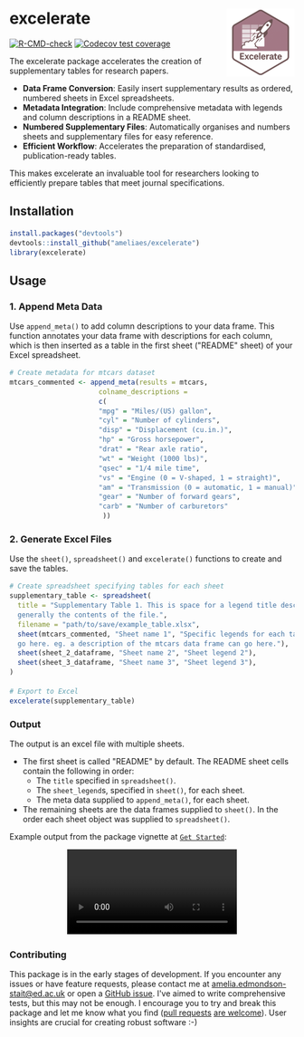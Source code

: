# excelerate <a href="https://ameliaes.github.io/excelerate/"><img src="man/figures/logo.png" align="right" height="120" alt="excelerate website" /></a>

<!-- badges: start -->
  [![R-CMD-check](https://github.com/AmeliaES/excelerate/actions/workflows/R-CMD-check.yaml/badge.svg)](https://github.com/AmeliaES/excelerate/actions/workflows/R-CMD-check.yaml) [![Codecov test coverage](https://codecov.io/gh/AmeliaES/excelerate/graph/badge.svg)](https://app.codecov.io/gh/AmeliaES/excelerate)
  
<!-- badges: end -->

The excelerate package accelerates the creation of supplementary tables for research papers.

- **Data Frame Conversion**: Easily insert supplementary results as ordered, numbered sheets in Excel spreadsheets.
- **Metadata Integration**: Include comprehensive metadata with legends and column descriptions in a README sheet.
- **Numbered Supplementary Files**: Automatically organises and numbers sheets and supplementary files for easy reference.
- **Efficient Workflow**: Accelerates the preparation of standardised, publication-ready tables.

This makes excelerate an invaluable tool for researchers looking to efficiently prepare tables that meet journal specifications.

## Installation

``` r
install.packages("devtools")
devtools::install_github("ameliaes/excelerate")
library(excelerate)
```

## Usage

### 1. Append Meta Data

Use `append_meta()` to add column descriptions to your data frame. This function annotates your data frame with descriptions for each column, which is then inserted as a table in the first sheet ("README" sheet) of your Excel spreadsheet.

``` r
# Create metadata for mtcars dataset
mtcars_commented <- append_meta(results = mtcars,
                      colname_descriptions =
                      c(
                      "mpg" = "Miles/(US) gallon",
                      "cyl" = "Number of cylinders",
                      "disp" = "Displacement (cu.in.)",
                      "hp" = "Gross horsepower",
                      "drat" = "Rear axle ratio",
                      "wt" = "Weight (1000 lbs)",
                      "qsec" = "1/4 mile time",
                      "vs" = "Engine (0 = V-shaped, 1 = straight)",
                      "am" = "Transmission (0 = automatic, 1 = manual)",
                      "gear" = "Number of forward gears",
                      "carb" = "Number of carburetors"
                       ))
```

### 2. Generate Excel Files

Use the `sheet()`, `spreadsheet()` and `excelerate()` functions to create and save the tables.

``` r
# Create spreadsheet specifying tables for each sheet
supplementary_table <- spreadsheet(
  title = "Supplementary Table 1. This is space for a legend title describing
  generally the contents of the file.",
  filename = "path/to/save/example_table.xlsx",
  sheet(mtcars_commented, "Sheet name 1", "Specific legends for each table can 
  go here. eg. a description of the mtcars data frame can go here."),
  sheet(sheet_2_dataframe, "Sheet name 2", "Sheet legend 2"),
  sheet(sheet_3_dataframe, "Sheet name 3", "Sheet legend 3"),
)

# Export to Excel
excelerate(supplementary_table)
```
### Output

The output is an excel file with multiple sheets. 

- The first sheet is called "README" by default.
  The README sheet cells contain the following in order:
  - The `title` specified in `spreadsheet()`.
  - The `sheet_legend`s, specified in `sheet()`, for each sheet.
  - The meta data supplied to `append_meta()`, for each sheet.
- The remaining sheets are the data frames supplied to `sheet()`. In the order each sheet object was supplied to `spreadsheet()`.


Example output from the package vignette at [`Get Started`](https://ameliaes.github.io/excelerate/articles/excelerate.html):


<p align="center">
  <video src="https://github.com/user-attachments/assets/6f0673d3-5c86-4c73-b25f-a8f52f058fd6" controls>
  </video>
</p>


### Contributing

This package is in the early stages of development. If you encounter any issues or have feature requests, please contact me at [amelia.edmondson-stait@ed.ac.uk](mailto:amelia.edmondson-stait@ed.ac.uk) or open a [GitHub issue](https://github.com/AmeliaES/excelerate/issues/new). I've aimed to write comprehensive tests, but this may not be enough. I encourage you to try and break this package and let me know what you find ([pull requests](https://happygitwithr.com/fork-and-clone) [are welcome](https://docs.github.com/en/pull-requests/collaborating-with-pull-requests/proposing-changes-to-your-work-with-pull-requests/creating-a-pull-request-from-a-fork)). User insights are crucial for creating robust software :-)
